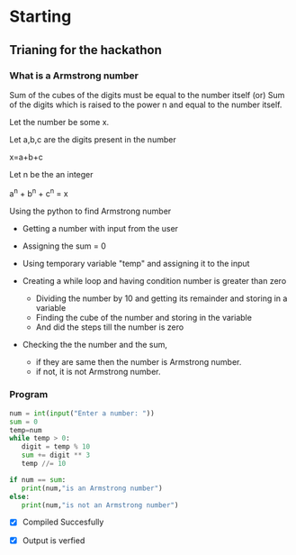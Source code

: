 # Starting 
## Trianing for the hackathon
### What is a Armstrong number
<p>Sum of the cubes of the digits must be equal to the number itself (or) Sum of the digits which is raised to the power n and equal to the number itself.</p>
<p>Let the number be some x.</p>
<p>Let a,b,c are the digits present in the number</p>
<p>x=a+b+c</p>
<p>Let n be the an integer</p>
a<sup>n</sup> +  b<sup>n</sup> + c<sup>n</sup> = x
<p>Using the python to find Armstrong number</p>

* Getting a number with input from the user
* Assigning the sum = 0
* Using temporary variable "temp" and assigning it to the input

* Creating a while loop and having condition number is greater than zero
    * Dividing the number by 10 and getting its remainder and storing in a variable
    * Finding the cube of the number and storing in the variable
    * And did the steps till the number is zero
* Checking the the number and the sum,
    * if they are same then the number is Armstrong number.
    * if not, it is not Armstrong number.

### Program

```python
num = int(input("Enter a number: "))
sum = 0
temp=num
while temp > 0:
   digit = temp % 10
   sum += digit ** 3
   temp //= 10

if num == sum:
   print(num,"is an Armstrong number")
else:
   print(num,"is not an Armstrong number")
```
* [x] Compiled Succesfully
* [x] Output is verfied
 
